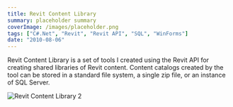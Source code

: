 ```yaml
---
title: Revit Content Library
summary: placeholder summary
coverImage: /images/placeholder.png
tags: ["C#.Net", "Revit", "Revit API", "SQL", "WinForms"]
date: "2010-08-06"
---
```


Revit Content Library is a set of tools I created using the Revit API for creating shared libraries of Revit content. Content catalogs created by the tool can be stored in a standard file system, a single zip file, or an instance of SQL Server.

![Revit Content Library 2](Revit-Content-Library-2.jpg)
